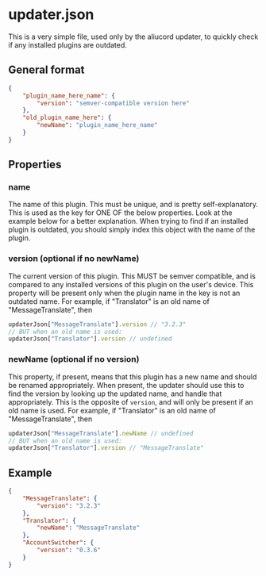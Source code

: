 # updater.json

This is a very simple file, used only by the aliucord updater, to quickly check if any installed plugins are outdated.

## General format
```json
{
    "plugin_name_here_name": {
        "version": "semver-compatible version here"
    },
    "old_plugin_name_here": {
        "newName": "plugin_name_here_name"
    }
}
```

## Properties

### name

The name of this plugin. This must be unique, and is pretty self-explanatory. This is used as the key for ONE OF the below properties. Look at the example below for a better explanation. When trying to find if an installed plugin is outdated, you should simply index this object with the name of the plugin.

### version (optional if no newName)

The current version of this plugin. This MUST be semver compatible, and is compared to any installed versions of this plugin on the user's device. This property will be present only when the plugin name in the key is not an outdated name. For example, if "Translator" is an old name of "MessageTranslate", then 
```js
updaterJson["MessageTranslate"].version // "3.2.3"
// BUT when an old name is used:
updaterJson["Translator"].version // undefined
```

### newName (optional if no version)

This property, if present, means that this plugin has a new name and should be renamed appropriately. When present, the updater should use this to find the version by looking up the updated name, and handle that appropriately. This is the opposite of `version`, and will only be present if an old name is used. For example, if "Translator" is an old name of "MessageTranslate", then 
```js
updaterJson["MessageTranslate"].newName // undefined
// BUT when an old name is used:
updaterJson["Translator"].version // "MessageTranslate"
```

## Example
```json
{
    "MessageTranslate": {
        "version": "3.2.3"
    },
    "Translator": {
        "newName": "MessageTranslate"
    },
    "AccountSwitcher": {
        "version": "0.3.6"
    }
}
```

